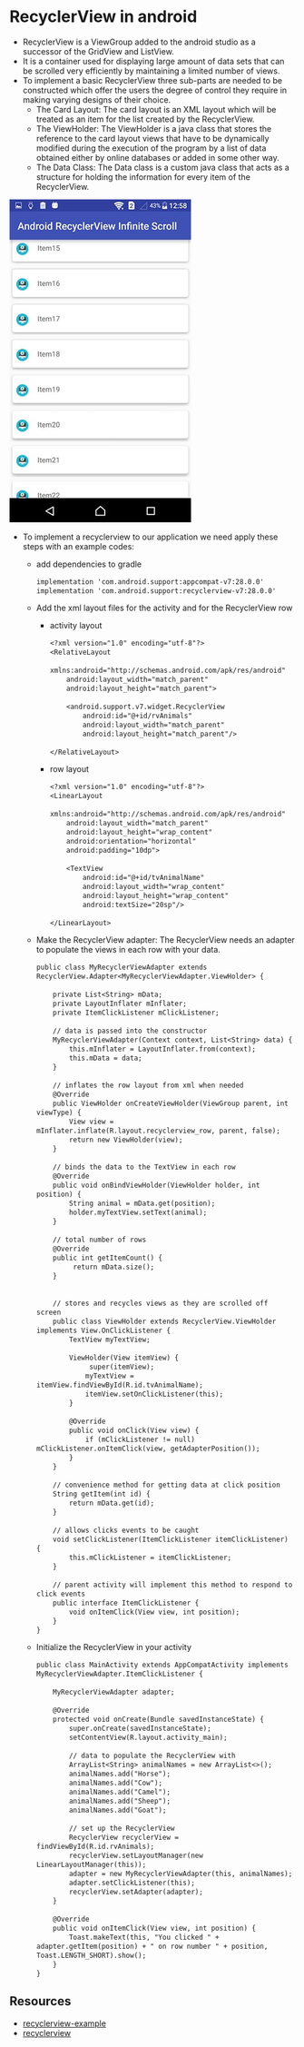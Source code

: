 # RecyclerView in android
- RecyclerView is a ViewGroup added to the android studio as a successor of the GridView and ListView.   
- It is a container used for displaying large amount of data sets that can be scrolled very efficiently by maintaining a limited number of views.  
- To implement a basic RecyclerView three sub-parts are needed to be constructed which offer the users the degree of control they require in making varying designs of their choice.  
   - The Card Layout: The card layout is an XML layout which will be treated as an item for the list created by the RecyclerView.    
   - The ViewHolder: The ViewHolder is a java class that stores the reference to the card layout views that have to be dynamically modified during the execution of the program by a list of data obtained either by online databases or added in some other way.  
   - The Data Class: The Data class is a custom java class that acts as a structure for holding the information for every item of the RecyclerView.  

![recyclerview](recyclerview.jpeg)  

- To implement a recyclerview to our application we need apply these steps with an example codes:  
   - add dependencies to gradle  
   
      ```
      implementation 'com.android.support:appcompat-v7:28.0.0'
      implementation 'com.android.support:recyclerview-v7:28.0.0'
      ```
   - Add the xml layout files for the activity and for the RecyclerView row  
      - activity layout  
      
         ```
         <?xml version="1.0" encoding="utf-8"?>
         <RelativeLayout
             xmlns:android="http://schemas.android.com/apk/res/android"
             android:layout_width="match_parent"
             android:layout_height="match_parent">

             <android.support.v7.widget.RecyclerView
                 android:id="@+id/rvAnimals"
                 android:layout_width="match_parent"
                 android:layout_height="match_parent"/>

        </RelativeLayout>
        ```   
     - row layout  
     
        ```
        <?xml version="1.0" encoding="utf-8"?>
        <LinearLayout
            xmlns:android="http://schemas.android.com/apk/res/android"
            android:layout_width="match_parent"
            android:layout_height="wrap_content"
            android:orientation="horizontal"
            android:padding="10dp">

            <TextView
                android:id="@+id/tvAnimalName"
                android:layout_width="wrap_content"
                android:layout_height="wrap_content"
                android:textSize="20sp"/>

        </LinearLayout>
        ```
   - Make the RecyclerView adapter: The RecyclerView needs an adapter to populate the views in each row with your data.   
   
      ```
      public class MyRecyclerViewAdapter extends RecyclerView.Adapter<MyRecyclerViewAdapter.ViewHolder> {

          private List<String> mData;
          private LayoutInflater mInflater;
          private ItemClickListener mClickListener;

          // data is passed into the constructor
          MyRecyclerViewAdapter(Context context, List<String> data) {
              this.mInflater = LayoutInflater.from(context);
              this.mData = data;
          }

          // inflates the row layout from xml when needed
          @Override
          public ViewHolder onCreateViewHolder(ViewGroup parent, int viewType) {
              View view = mInflater.inflate(R.layout.recyclerview_row, parent, false);
              return new ViewHolder(view);
          }

          // binds the data to the TextView in each row
          @Override
          public void onBindViewHolder(ViewHolder holder, int position) {
              String animal = mData.get(position);
              holder.myTextView.setText(animal);
          }

          // total number of rows
          @Override
          public int getItemCount() {
               return mData.size();
          }


          // stores and recycles views as they are scrolled off screen
          public class ViewHolder extends RecyclerView.ViewHolder implements View.OnClickListener {
              TextView myTextView;

              ViewHolder(View itemView) {
                   super(itemView);
                  myTextView = itemView.findViewById(R.id.tvAnimalName);
                  itemView.setOnClickListener(this);
              }

              @Override
              public void onClick(View view) {
                  if (mClickListener != null) mClickListener.onItemClick(view, getAdapterPosition());
              }
          }

          // convenience method for getting data at click position
          String getItem(int id) {
              return mData.get(id);
          }

          // allows clicks events to be caught
          void setClickListener(ItemClickListener itemClickListener) {
              this.mClickListener = itemClickListener;
          }

          // parent activity will implement this method to respond to click events
          public interface ItemClickListener {
              void onItemClick(View view, int position);
          }
      }
      ```   
   - Initialize the RecyclerView in your activity   
   
      ```
      public class MainActivity extends AppCompatActivity implements MyRecyclerViewAdapter.ItemClickListener {

          MyRecyclerViewAdapter adapter;

          @Override
          protected void onCreate(Bundle savedInstanceState) {
              super.onCreate(savedInstanceState);
              setContentView(R.layout.activity_main);

              // data to populate the RecyclerView with
              ArrayList<String> animalNames = new ArrayList<>();
              animalNames.add("Horse");
              animalNames.add("Cow");
              animalNames.add("Camel");
              animalNames.add("Sheep");
              animalNames.add("Goat");

              // set up the RecyclerView
              RecyclerView recyclerView = findViewById(R.id.rvAnimals);
              recyclerView.setLayoutManager(new LinearLayoutManager(this));
              adapter = new MyRecyclerViewAdapter(this, animalNames);
              adapter.setClickListener(this);
              recyclerView.setAdapter(adapter);
          }

          @Override
          public void onItemClick(View view, int position) {
              Toast.makeText(this, "You clicked " + adapter.getItem(position) + " on row number " + position, Toast.LENGTH_SHORT).show();
          }
      }
      ```
      
## Resources  
- [recyclerview-example](https://stackoverflow.com/questions/40584424/simple-android-recyclerview-example)
- [recyclerview](https://www.geeksforgeeks.org/android-recyclerview/)

